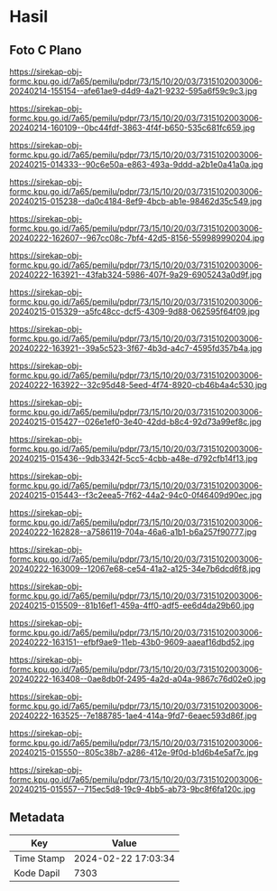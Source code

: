 # Hasil

## Foto C Plano

https://sirekap-obj-formc.kpu.go.id/7a65/pemilu/pdpr/73/15/10/20/03/7315102003006-20240214-155154--afe61ae9-d4d9-4a21-9232-595a6f59c9c3.jpg

https://sirekap-obj-formc.kpu.go.id/7a65/pemilu/pdpr/73/15/10/20/03/7315102003006-20240214-160109--0bc44fdf-3863-4f4f-b650-535c681fc659.jpg

https://sirekap-obj-formc.kpu.go.id/7a65/pemilu/pdpr/73/15/10/20/03/7315102003006-20240215-014333--90c6e50a-e863-493a-9ddd-a2b1e0a41a0a.jpg

https://sirekap-obj-formc.kpu.go.id/7a65/pemilu/pdpr/73/15/10/20/03/7315102003006-20240215-015238--da0c4184-8ef9-4bcb-ab1e-98462d35c549.jpg

https://sirekap-obj-formc.kpu.go.id/7a65/pemilu/pdpr/73/15/10/20/03/7315102003006-20240222-162607--967cc08c-7bf4-42d5-8156-559989990204.jpg

https://sirekap-obj-formc.kpu.go.id/7a65/pemilu/pdpr/73/15/10/20/03/7315102003006-20240222-163921--43fab324-5986-407f-9a29-6905243a0d9f.jpg

https://sirekap-obj-formc.kpu.go.id/7a65/pemilu/pdpr/73/15/10/20/03/7315102003006-20240215-015329--a5fc48cc-dcf5-4309-9d88-062595f64f09.jpg

https://sirekap-obj-formc.kpu.go.id/7a65/pemilu/pdpr/73/15/10/20/03/7315102003006-20240222-163921--39a5c523-3f67-4b3d-a4c7-4595fd357b4a.jpg

https://sirekap-obj-formc.kpu.go.id/7a65/pemilu/pdpr/73/15/10/20/03/7315102003006-20240222-163922--32c95d48-5eed-4f74-8920-cb46b4a4c530.jpg

https://sirekap-obj-formc.kpu.go.id/7a65/pemilu/pdpr/73/15/10/20/03/7315102003006-20240215-015427--026e1ef0-3e40-42dd-b8c4-92d73a99ef8c.jpg

https://sirekap-obj-formc.kpu.go.id/7a65/pemilu/pdpr/73/15/10/20/03/7315102003006-20240215-015436--9db3342f-5cc5-4cbb-a48e-d792cfb14f13.jpg

https://sirekap-obj-formc.kpu.go.id/7a65/pemilu/pdpr/73/15/10/20/03/7315102003006-20240215-015443--f3c2eea5-7f62-44a2-94c0-0f46409d90ec.jpg

https://sirekap-obj-formc.kpu.go.id/7a65/pemilu/pdpr/73/15/10/20/03/7315102003006-20240222-162828--a7586119-704a-46a6-a1b1-b6a257f90777.jpg

https://sirekap-obj-formc.kpu.go.id/7a65/pemilu/pdpr/73/15/10/20/03/7315102003006-20240222-163009--12067e68-ce54-41a2-a125-34e7b6dcd6f8.jpg

https://sirekap-obj-formc.kpu.go.id/7a65/pemilu/pdpr/73/15/10/20/03/7315102003006-20240215-015509--81b16ef1-459a-4ff0-adf5-ee6d4da29b60.jpg

https://sirekap-obj-formc.kpu.go.id/7a65/pemilu/pdpr/73/15/10/20/03/7315102003006-20240222-163151--efbf9ae9-11eb-43b0-9609-aaeaf16dbd52.jpg

https://sirekap-obj-formc.kpu.go.id/7a65/pemilu/pdpr/73/15/10/20/03/7315102003006-20240222-163408--0ae8db0f-2495-4a2d-a04a-9867c76d02e0.jpg

https://sirekap-obj-formc.kpu.go.id/7a65/pemilu/pdpr/73/15/10/20/03/7315102003006-20240222-163525--7e188785-1ae4-414a-9fd7-6eaec593d86f.jpg

https://sirekap-obj-formc.kpu.go.id/7a65/pemilu/pdpr/73/15/10/20/03/7315102003006-20240215-015550--805c38b7-a286-412e-9f0d-b1d6b4e5af7c.jpg

https://sirekap-obj-formc.kpu.go.id/7a65/pemilu/pdpr/73/15/10/20/03/7315102003006-20240215-015557--715ec5d8-19c9-4bb5-ab73-9bc8f6fa120c.jpg


## Metadata

| Key        | Value               |
| ---------- | ------------------- |
| Time Stamp | 2024-02-22 17:03:34 |
| Kode Dapil | 7303                |



